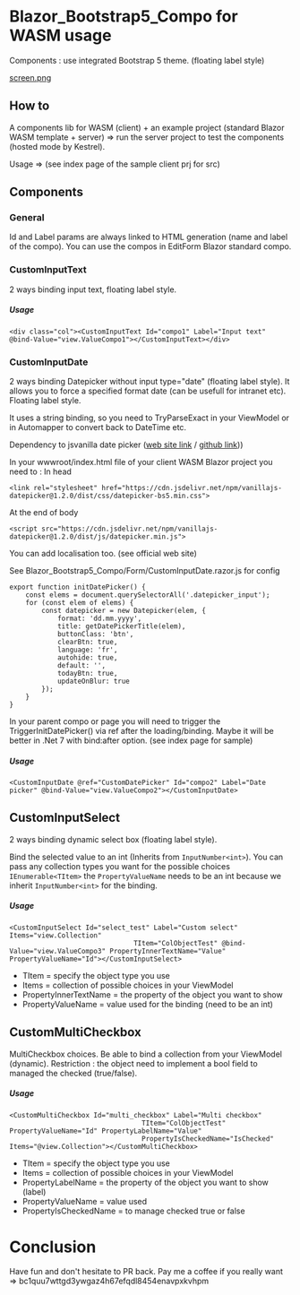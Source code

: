 # Blazor_Bootstrap5_Compo for WASM usage

Components : use integrated Bootstrap 5 theme. (floating label style)

[screen.png](./screen.png)

## How to

A components lib for WASM (client) + an example project (standard Blazor WASM template + server) => run the server project to test the components (hosted mode by Kestrel).

Usage => (see index page of the sample client prj for src)

## Components

### General

Id and Label params are always linked to HTML generation (name and label of the compo).
You can use the compos in EditForm Blazor standard compo.

### CustomInputText

2 ways binding input text, floating label style.

##### Usage

```
<div class="col"><CustomInputText Id="compo1" Label="Input text" @bind-Value="view.ValueCompo1"></CustomInputText></div>
```

### CustomInputDate

2 ways binding Datepicker without input type="date" (floating label style). It allows you to force a specified format date (can be usefull for intranet etc). Floating label style.

It uses a string binding, so you need to TryParseExact in your ViewModel or in Automapper to convert back to DateTime etc.

Dependency to jsvanilla date picker ([web site link](https://mymth.github.io/vanillajs-datepicker/) / [github link](https://github.com/Jberivera/vanilla-datepicker)))

In your wwwroot/index.html file of your client WASM Blazor project you need to :
In head

```
<link rel="stylesheet" href="https://cdn.jsdelivr.net/npm/vanillajs-datepicker@1.2.0/dist/css/datepicker-bs5.min.css">
```

At the end of body

```
<script src="https://cdn.jsdelivr.net/npm/vanillajs-datepicker@1.2.0/dist/js/datepicker.min.js">
```

You can add localisation too. (see official web site)

See Blazor_Bootstrap5_Compo/Form/CustomInputDate.razor.js for config

```
export function initDatePicker() {
    const elems = document.querySelectorAll('.datepicker_input');
    for (const elem of elems) {
        const datepicker = new Datepicker(elem, {
            format: 'dd.mm.yyyy',
            title: getDatePickerTitle(elem),
            buttonClass: 'btn',
            clearBtn: true,
            language: 'fr',
            autohide: true,
            default: '',
            todayBtn: true,
            updateOnBlur: true
        });
    }
}
```

In your parent compo or page you will need to trigger the TriggerInitDatePicker() via ref after the loading/binding. Maybe it will be better in .Net 7 with bind:after option. (see index page for sample)

##### Usage

```
<CustomInputDate @ref="CustomDatePicker" Id="compo2" Label="Date picker" @bind-Value="view.ValueCompo2"></CustomInputDate>
```

## CustomInputSelect

2 ways binding dynamic select box (floating label style).

Bind the selected value to an int (Inherits from `InputNumber<int>`).
You can pass any collection types you want for the possible choices `IEnumerable<TItem>` the `PropertyValueName` needs to be an int because we inherit `InputNumber<int>` for the binding.

##### Usage

```
<CustomInputSelect Id="select_test" Label="Custom select" Items="view.Collection"
                               TItem="ColObjectTest" @bind-Value="view.ValueCompo3" PropertyInnerTextName="Value" PropertyValueName="Id"></CustomInputSelect>
```

* TItem = specify the object type you use
* Items = collection of possible choices in your ViewModel
* PropertyInnerTextName = the property of the object you want to show
* PropertyValueName = value used for the binding (need to be an int)

## CustomMultiCheckbox

MultiCheckbox choices.
Be able to bind a collection from your ViewModel (dynamic). Restriction : the object need to implement a bool field to managed the checked (true/false).

##### Usage

```
<CustomMultiCheckbox Id="multi_checkbox" Label="Multi checkbox"
                                 TItem="ColObjectTest" PropertyValueName="Id" PropertyLabelName="Value"
                                 PropertyIsCheckedName="IsChecked" Items="@view.Collection"></CustomMultiCheckbox>
```

* TItem = specify the object type you use
* Items = collection of possible choices in your ViewModel
* PropertyLabelName = the property of the object you want to show (label)
* PropertyValueName = value used
* PropertyIsCheckedName = to manage checked true or false

# Conclusion

Have fun and don't hesitate to PR back. Pay me a coffee if you really want => bc1quu7wttgd3ywgaz4h67efqdl8454enavpxkvhpm

